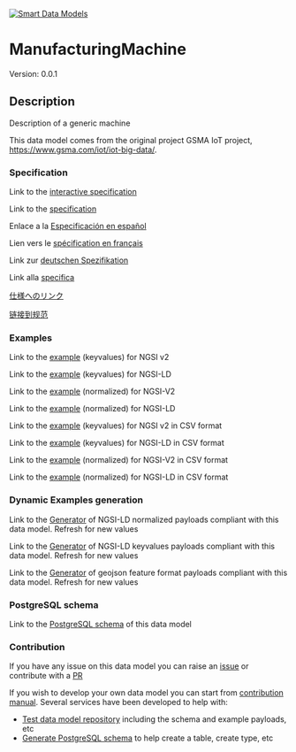 [![Smart Data Models](https://smartdatamodels.org/wp-content/uploads/2022/01/SmartDataModels_logo.png "Logo")](https://smartdatamodels.org)
# ManufacturingMachine
Version: 0.0.1

## Description 

Description of a generic machine

This data model comes from the original project GSMA IoT project, https://www.gsma.com/iot/iot-big-data/.
### Specification

Link to the [interactive specification](https://swagger.lab.fiware.org/?url=https://smart-data-models.github.io/dataModel.ManufacturingMachine/ManufacturingMachine/swagger.yaml)

Link to the [specification](https://github.com/smart-data-models/dataModel.ManufacturingMachine/blob/master/ManufacturingMachine/doc/spec.md)

Enlace a la [Especificación en español](https://github.com/smart-data-models/dataModel.ManufacturingMachine/blob/master/ManufacturingMachine/doc/spec_ES.md)

Lien vers le [spécification en français](https://github.com/smart-data-models/dataModel.ManufacturingMachine/blob/master/ManufacturingMachine/doc/spec_FR.md)

Link zur [deutschen Spezifikation](https://github.com/smart-data-models/dataModel.ManufacturingMachine/blob/master/ManufacturingMachine/doc/spec_DE.md)

Link alla [specifica](https://github.com/smart-data-models/dataModel.ManufacturingMachine/blob/master/ManufacturingMachine/doc/spec_IT.md)

[仕様へのリンク](https://github.com/smart-data-models/dataModel.ManufacturingMachine/blob/master/ManufacturingMachine/doc/spec_JA.md)

[链接到规范](https://github.com/smart-data-models/dataModel.ManufacturingMachine/blob/master/ManufacturingMachine/doc/spec_ZH.md)
### Examples

Link to the [example](https://smart-data-models.github.io/dataModel.ManufacturingMachine/ManufacturingMachine/examples/example.json) (keyvalues) for NGSI v2

Link to the [example](https://smart-data-models.github.io/dataModel.ManufacturingMachine/ManufacturingMachine/examples/example.jsonld) (keyvalues) for NGSI-LD

Link to the [example](https://smart-data-models.github.io/dataModel.ManufacturingMachine/ManufacturingMachine/examples/example-normalized.json) (normalized) for NGSI-V2

Link to the [example](https://smart-data-models.github.io/dataModel.ManufacturingMachine/ManufacturingMachine/examples/example-normalized.jsonld) (normalized) for NGSI-LD

Link to the [example](https://smart-data-models.github.io/dataModel.ManufacturingMachine/ManufacturingMachine/examples/example.json.csv) (keyvalues) for NGSI v2 in CSV format

Link to the [example](https://smart-data-models.github.io/dataModel.ManufacturingMachine/ManufacturingMachine/examples/example.jsonld.csv) (keyvalues) for NGSI-LD in CSV format

Link to the [example](https://smart-data-models.github.io/dataModel.ManufacturingMachine/ManufacturingMachine/examples/example-normalized.json.csv) (normalized) for NGSI-V2 in CSV format

Link to the [example](https://smart-data-models.github.io/dataModel.ManufacturingMachine/ManufacturingMachine/examples/example-normalized.jsonld.csv) (normalized) for NGSI-LD in CSV format
### Dynamic Examples generation

Link to the [Generator](https://smartdatamodels.org/extra/ngsi-ld_generator.php?schemaUrl=https://raw.githubusercontent.com/smart-data-models/dataModel.ManufacturingMachine/master/ManufacturingMachine/schema.json&email=info@smartdatamodels.org) of NGSI-LD normalized payloads compliant with this data model. Refresh for new values

Link to the [Generator](https://smartdatamodels.org/extra/ngsi-ld_generator_keyvalues.php?schemaUrl=https://raw.githubusercontent.com/smart-data-models/dataModel.ManufacturingMachine/master/ManufacturingMachine/schema.json&email=info@smartdatamodels.org) of NGSI-LD keyvalues payloads compliant with this data model. Refresh for new values

Link to the [Generator](https://smartdatamodels.org/extra/geojson_features_generator.php?schemaUrl=https://raw.githubusercontent.com/smart-data-models/dataModel.ManufacturingMachine/master/ManufacturingMachine/schema.json&email=info@smartdatamodels.org) of geojson feature format payloads compliant with this data model. Refresh for new values
### PostgreSQL schema

Link to the [PostgreSQL schema](https://smart-data-models.github.io/dataModel.ManufacturingMachine/ManufacturingMachine/schema.sql) of this data model
### Contribution

 If you have any issue on this data model you can raise an [issue](https://github.com/smart-data-models/dataModel.ManufacturingMachine/issues)  or contribute with a [PR](https://github.com/smart-data-models/dataModel.ManufacturingMachine/pulls)

 If you wish to develop your own data model you can start from [contribution manual](https://bit.ly/contribution_manual). Several services have been developed to help with: 
 - [Test data model repository](https://smartdatamodels.org/index.php/data-models-contribution-api/) including the schema and example payloads, etc
 - [Generate PostgreSQL schema](https://smartdatamodels.org/index.php/sql-service/) to help create a table, create type, etc